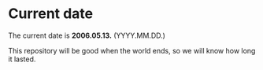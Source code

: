 # Current date

The current date is **2006.05.13.** (YYYY.MM.DD.)

This repository will be good when the world ends, so we will know how long it lasted.